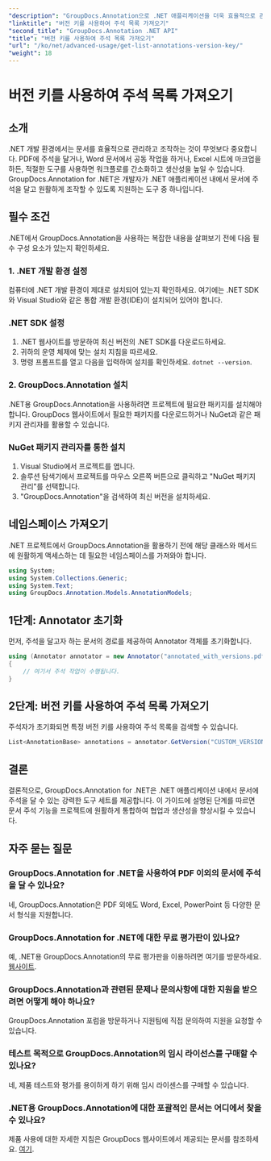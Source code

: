 ```yaml
---
"description": "GroupDocs.Annotation으로 .NET 애플리케이션을 더욱 효율적으로 관리하고, 원활한 문서 주석 처리를 경험해 보세요. 효과적인 통합을 위한 단계별 가이드를 따라해 보세요."
"linktitle": "버전 키를 사용하여 주석 목록 가져오기"
"second_title": "GroupDocs.Annotation .NET API"
"title": "버전 키를 사용하여 주석 목록 가져오기"
"url": "/ko/net/advanced-usage/get-list-annotations-version-key/"
"weight": 18
---
```


# 버전 키를 사용하여 주석 목록 가져오기

## 소개
.NET 개발 환경에서는 문서를 효율적으로 관리하고 조작하는 것이 무엇보다 중요합니다. PDF에 주석을 달거나, Word 문서에서 공동 작업을 하거나, Excel 시트에 마크업을 하든, 적절한 도구를 사용하면 워크플로를 간소화하고 생산성을 높일 수 있습니다. GroupDocs.Annotation for .NET은 개발자가 .NET 애플리케이션 내에서 문서에 주석을 달고 원활하게 조작할 수 있도록 지원하는 도구 중 하나입니다.
## 필수 조건
.NET에서 GroupDocs.Annotation을 사용하는 복잡한 내용을 살펴보기 전에 다음 필수 구성 요소가 있는지 확인하세요.
### 1. .NET 개발 환경 설정
컴퓨터에 .NET 개발 환경이 제대로 설치되어 있는지 확인하세요. 여기에는 .NET SDK와 Visual Studio와 같은 통합 개발 환경(IDE)이 설치되어 있어야 합니다.
### .NET SDK 설정
1. .NET 웹사이트를 방문하여 최신 버전의 .NET SDK를 다운로드하세요.
2. 귀하의 운영 체제에 맞는 설치 지침을 따르세요.
3. 명령 프롬프트를 열고 다음을 입력하여 설치를 확인하세요. `dotnet --version`.
### 2. GroupDocs.Annotation 설치
.NET용 GroupDocs.Annotation을 사용하려면 프로젝트에 필요한 패키지를 설치해야 합니다. GroupDocs 웹사이트에서 필요한 패키지를 다운로드하거나 NuGet과 같은 패키지 관리자를 활용할 수 있습니다.
### NuGet 패키지 관리자를 통한 설치
1. Visual Studio에서 프로젝트를 엽니다.
2. 솔루션 탐색기에서 프로젝트를 마우스 오른쪽 버튼으로 클릭하고 "NuGet 패키지 관리"를 선택합니다.
3. "GroupDocs.Annotation"을 검색하여 최신 버전을 설치하세요.

## 네임스페이스 가져오기
.NET 프로젝트에서 GroupDocs.Annotation을 활용하기 전에 해당 클래스와 메서드에 원활하게 액세스하는 데 필요한 네임스페이스를 가져와야 합니다.
```csharp
using System;
using System.Collections.Generic;
using System.Text;
using GroupDocs.Annotation.Models.AnnotationModels;
```
## 1단계: Annotator 초기화
먼저, 주석을 달고자 하는 문서의 경로를 제공하여 Annotator 객체를 초기화합니다.
```csharp
using (Annotator annotator = new Annotator("annotated_with_versions.pdf"))
{
    // 여기서 주석 작업이 수행됩니다.
}
```
## 2단계: 버전 키를 사용하여 주석 목록 가져오기
주석자가 초기화되면 특정 버전 키를 사용하여 주석 목록을 검색할 수 있습니다.
```csharp
List<AnnotationBase> annotations = annotator.GetVersion("CUSTOM_VERSION");
```

## 결론
결론적으로, GroupDocs.Annotation for .NET은 .NET 애플리케이션 내에서 문서에 주석을 달 수 있는 강력한 도구 세트를 제공합니다. 이 가이드에 설명된 단계를 따르면 문서 주석 기능을 프로젝트에 원활하게 통합하여 협업과 생산성을 향상시킬 수 있습니다.
## 자주 묻는 질문
### GroupDocs.Annotation for .NET을 사용하여 PDF 이외의 문서에 주석을 달 수 있나요?
네, GroupDocs.Annotation은 PDF 외에도 Word, Excel, PowerPoint 등 다양한 문서 형식을 지원합니다.
### GroupDocs.Annotation for .NET에 대한 무료 평가판이 있나요?
예, .NET용 GroupDocs.Annotation의 무료 평가판을 이용하려면 여기를 방문하세요. [웹사이트](https://releases.groupdocs.com/annotation/net/).
### GroupDocs.Annotation과 관련된 문제나 문의사항에 대한 지원을 받으려면 어떻게 해야 하나요?
GroupDocs.Annotation 포럼을 방문하거나 지원팀에 직접 문의하여 지원을 요청할 수 있습니다.
### 테스트 목적으로 GroupDocs.Annotation의 임시 라이선스를 구매할 수 있나요?
네, 제품 테스트와 평가를 용이하게 하기 위해 임시 라이센스를 구매할 수 있습니다.
### .NET용 GroupDocs.Annotation에 대한 포괄적인 문서는 어디에서 찾을 수 있나요?
제품 사용에 대한 자세한 지침은 GroupDocs 웹사이트에서 제공되는 문서를 참조하세요. [여기]( https://tutorials.groupdocs.com/annotation/net/).